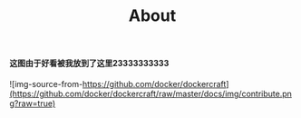 ﻿---
layout: page
title: About
description: About
keywords: 740291272.github.io
comments: true
menu: About
permalink: /about/
---

#### 这图由于好看被我放到了这里23333333333

![img-source-from-https://github.com/docker/dockercraft](https://github.com/docker/dockercraft/raw/master/docs/img/contribute.png?raw=true)